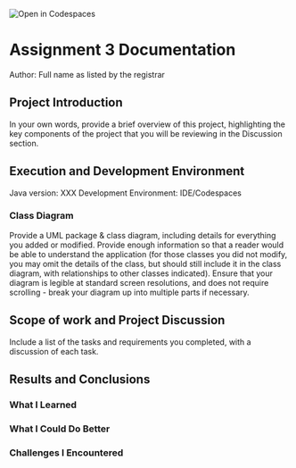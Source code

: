 ![Open in Codespaces](https://classroom.github.com/assets/open-in-codespaces-abfff4d4e15f9e1bd8274d9a39a0befe03a0632bb0f153d0ec72ff541cedbe34.svg)
# Assignment 3 Documentation

Author: Full name as listed by the registrar

## Project Introduction

In your own words, provide a brief overview of this project, highlighting the key components of the project that you will be reviewing in the Discussion section.

## Execution and Development Environment

Java version: XXX
Development Environment: IDE/Codespaces

### Class Diagram

Provide a UML package & class diagram, including details for everything you added or modified. Provide enough information so that a reader would be able to understand the application (for those classes you did not modify, you may omit the details of the class, but should still include it in the class diagram, with relationships to other classes indicated). Ensure that your diagram is legible at standard screen resolutions, and does not require scrolling - break your diagram up into multiple parts if necessary.

## Scope of work and Project Discussion

Include a list of the tasks and requirements you completed, with a discussion of each task.

## Results and Conclusions

### What I Learned

### What I Could Do Better

### Challenges I Encountered
